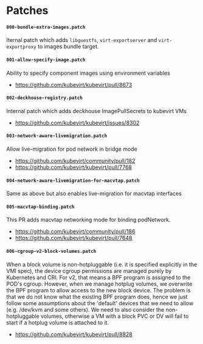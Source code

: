 # Patches

#### `000-bundle-extra-images.patch`

Iternal patch which adds `libguestfs`, `virt-exportserver` and `virt-exportproxy`
to images bundle target.

#### `001-allow-specify-image.patch`

Ability to specify component images using environment variables

- https://github.com/kubevirt/kubevirt/pull/8673

#### `002-deckhouse-registry.patch`

Internal patch which adds deckhouse ImagePullSecrets to kubevirt VMs

- https://github.com/kubevirt/kubevirt/issues/8302

#### `003-network-aware-livemigration.patch`

Allow live-migration for pod network in bridge mode

- https://github.com/kubevirt/community/pull/182
- https://github.com/kubevirt/kubevirt/pull/7768

#### `004-network-aware-livemigration-for-macvtap.patch`

Same as above but also enables live-migration for macvtap interfaces

#### `005-macvtap-binding.patch`

This PR adds macvtap networking mode for binding podNetwork.

- https://github.com/kubevirt/community/pull/186
- https://github.com/kubevirt/kubevirt/pull/7648

#### `006-cgroup-v2-block-volumes.patch`

When a block volume is non-hotpluggable (i.e. it is specified explicitly in the VMI spec), the device cgroup permissions are managed purely by Kubernetes and CRI. For v2, that means a BPF program is assigned to the POD's cgroup. However, when we manage hotplug volumes, we overwrite the BPF program to allow access to the new block device. The problem is that we do not know what the existing BPF program does, hence we just follow some assumptions about the 'default' devices that we need to allow (e.g. /dev/kvm and some others). We need to also consider the non-hotpluggable volumes, otherwise a VM with a block PVC or DV will fail to start if a hotplug volume is attached to it.

- https://github.com/kubevirt/kubevirt/pull/8828
